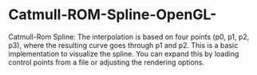 # Catmull-ROM-Spline-OpenGL-
 Catmull-Rom Spline: The interpolation is based on four points (p0, p1, p2, p3), where the resulting curve goes through p1 and p2.
 This is a basic implementation to visualize the spline. You can expand this by loading control points from a file or adjusting the rendering options.
